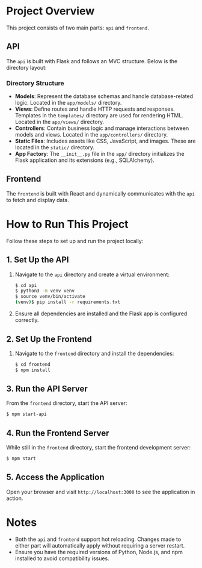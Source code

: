 # Project Overview

This project consists of two main parts: `api` and `frontend`.

## API
The `api` is built with Flask and follows an MVC structure. Below is the directory layout:

### Directory Structure
- **Models**: Represent the database schemas and handle database-related logic. Located in the `app/models/` directory.
- **Views**: Define routes and handle HTTP requests and responses. Templates in the `templates/` directory are used for rendering HTML. Located in the `app/views/` directory.
- **Controllers**: Contain business logic and manage interactions between models and views. Located in the `app/controllers/` directory.
- **Static Files**: Includes assets like CSS, JavaScript, and images. These are located in the `static/` directory.
- **App Factory**: The `__init__.py` file in the `app/` directory initializes the Flask application and its extensions (e.g., SQLAlchemy).

## Frontend
The `frontend` is built with React and dynamically communicates with the `api` to fetch and display data.

# How to Run This Project

Follow these steps to set up and run the project locally:

## 1. Set Up the API
1. Navigate to the `api` directory and create a virtual environment:

   ```bash
   $ cd api
   $ python3 -m venv venv
   $ source venv/bin/activate
   (venv)$ pip install -r requirements.txt
   ```

2. Ensure all dependencies are installed and the Flask app is configured correctly.

## 2. Set Up the Frontend
1. Navigate to the `frontend` directory and install the dependencies:

   ```bash
   $ cd frontend
   $ npm install
   ```

## 3. Run the API Server
From the `frontend` directory, start the API server:

```bash
$ npm start-api
```

## 4. Run the Frontend Server
While still in the `frontend` directory, start the frontend development server:

```bash
$ npm start
```

## 5. Access the Application
Open your browser and visit `http://localhost:3000` to see the application in action.

# Notes
- Both the `api` and `frontend` support hot reloading. Changes made to either part will automatically apply without requiring a server restart.
- Ensure you have the required versions of Python, Node.js, and npm installed to avoid compatibility issues.
